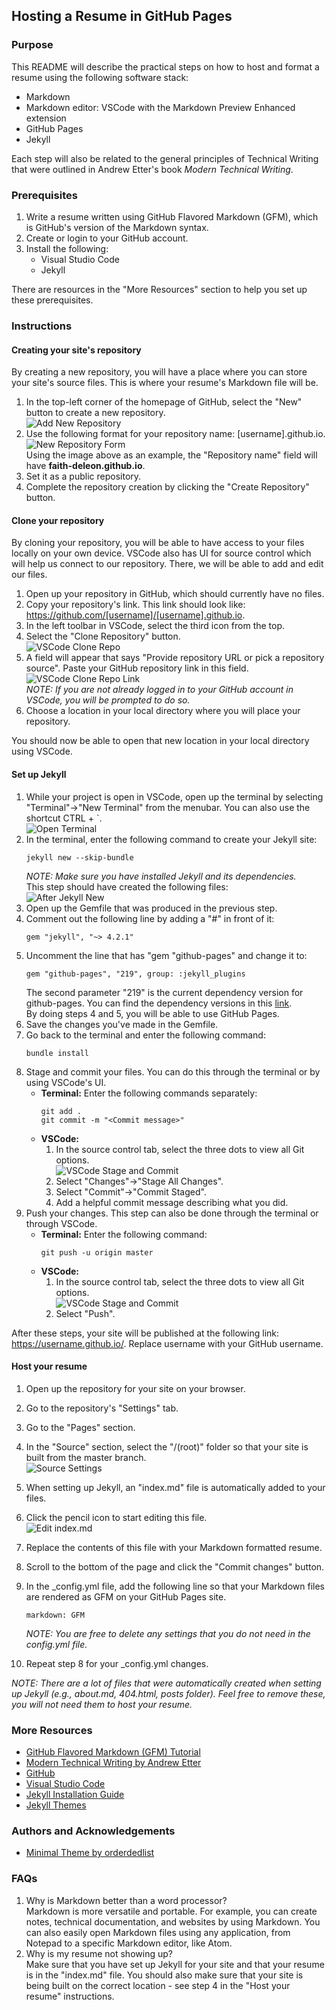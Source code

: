 ﻿## Hosting a Resume in GitHub Pages

### Purpose
This README will describe the practical steps on how to host and format a resume using the following software stack:  
* Markdown
* Markdown editor: VSCode with the Markdown Preview Enhanced extension
* GitHub Pages
* Jekyll  

Each step will also be related to the general principles of Technical Writing that were outlined in Andrew Etter's book _Modern Technical Writing_.

### Prerequisites
1. Write a resume written using GitHub Flavored Markdown (GFM), which is GitHub's version of the Markdown syntax.
2. Create or login to your GitHub account.
3. Install the following:
    - Visual Studio Code
    - Jekyll

There are resources in the "More Resources" section to help you set up these prerequisites.

### Instructions
#### Creating your site's repository
By creating a new repository, you will have a place where you can store your site's source files. This is where your resume's Markdown file will be.  
1. In the top-left corner of the homepage of GitHub, select the "New" button to create a new repository.   
![Add New Repository](/images/createNewRepo.PNG)  
2. Use the following format for your repository name: [username].github.io.  
![New Repository Form](/images/newRepoForm.PNG)  
Using the image above as an example, the "Repository name" field will have **faith-deleon.github.io**.
3. Set it as a public repository.
4. Complete the repository creation by clicking the "Create Repository" button.

#### Clone your repository
By cloning your repository, you will be able to have access to your files locally on your own device. VSCode also has UI for source control which will help us connect to our repository. There, we will be able to add and edit our files.  
1. Open up your repository in GitHub, which should currently have no files.
2. Copy your repository's link. This link should look like: https://github.com/[username]/[username].github.io.
3. In the left toolbar in VSCode, select the third icon from the top. 
4. Select the "Clone Repository" button.  
![VSCode Clone Repo](/images/vscodeCloneRepo.PNG)  
5. A field will appear that says "Provide repository URL or pick a repository source". Paste your GitHub repository link in this field.  
![VSCode Clone Repo Link](/images/vscodeCloneRepoLink.PNG)  
_NOTE: If you are not already logged in to your GitHub account in VSCode, you will be prompted to do so._
6. Choose a location in your local directory where you will place your repository.

You should now be able to open that new location in your local directory using VSCode.

#### Set up Jekyll
1. While your project is open in VSCode, open up the terminal by selecting "Terminal"->"New Terminal" from the menubar. You can also use the shortcut CTRL + `.  
![Open Terminal](/images/openTerminal.PNG)  
2. In the terminal, enter the following command to create your Jekyll site:
    ~~~
    jekyll new --skip-bundle
    ~~~
    _NOTE: Make sure you have installed Jekyll and its dependencies._  
    This step should have created the following files:  
    ![After Jekyll New](/images/afterJekyllNew.PNG)  
3. Open up the Gemfile that was produced in the previous step.
4. Comment out the following line by adding a "#" in front of it:
    ~~~
    gem "jekyll", "~> 4.2.1"
    ~~~
5. Uncomment the line that has "gem "github-pages" and change it to:
    ~~~
    gem "github-pages", "219", group: :jekyll_plugins
    ~~~
    The second parameter "219" is the current dependency version for github-pages. You can find the dependency versions in this [link](https://pages.github.com/versions/).  
    By doing steps 4 and 5, you will be able to use GitHub Pages.
6. Save the changes you've made in the Gemfile.
7. Go back to the terminal and enter the following command:
    ~~~
    bundle install
    ~~~
8. Stage and commit your files. You can do this through the terminal or by using VSCode's UI.
    - **Terminal:**
        Enter the following commands separately:
        ~~~
        git add .
        git commit -m "<Commit message>"
        ~~~
    - **VSCode:**
        1. In the source control tab, select the three dots to view all Git options.  
        ![VSCode Stage and Commit](/images/vscodeStageCommit.png)  
        2. Select "Changes"->"Stage All Changes".
        3. Select "Commit"->"Commit Staged".
        4. Add a helpful commit message describing what you did. 
9. Push your changes. This step can also be done through the terminal or through VSCode.
    - **Terminal:**
        Enter the following command:
        ~~~
        git push -u origin master
        ~~~
    - **VSCode:**
        1. In the source control tab, select the three dots to view all Git options.  
        ![VSCode Stage and Commit](/images/vscodeStageCommit.png)  
        2. Select "Push".

After these steps, your site will be published at the following link: https://username.github.io/. Replace username with your GitHub username.

#### Host your resume
1. Open up the repository for your site on your browser.
2. Go to the repository's "Settings" tab.
3. Go to the "Pages" section.
4. In the "Source" section, select the "/(root)" folder so that your site is built from the master branch.  
![Source Settings](/images/pagesSettings.png)  
5. When setting up Jekyll, an "index.md" file is automatically added to your files.
6. Click the pencil icon to start editing this file.  
![Edit index.md](/images/editIndex.png)  
7. Replace the contents of this file with your Markdown formatted resume.
8. Scroll to the bottom of the page and click the "Commit changes" button.
9. In the _config.yml file, add the following line so that your Markdown files are rendered as GFM on your GitHub Pages site.
    ~~~
    markdown: GFM
    ~~~

    _NOTE: You are free to delete any settings that you do not need in  the  config.yml file._
10. Repeat step 8 for your _config.yml changes.

_NOTE: There are a lot of files that were automatically created when setting up Jekyll (e.g., about.md, 404.html, posts folder). Feel free to remove these, you will not need them to host your resume._

### More Resources
- [GitHub Flavored Markdown (GFM) Tutorial](https://github.github.com/gfm/)
- [Modern Technical Writing by Andrew Etter](https://www.amazon.ca/Modern-Technical-Writing-Introduction-Documentation-ebook/dp/B01A2QL9SS)
- [GitHub](https://github.com/)
- [Visual Studio Code](https://code.visualstudio.com/)
- [Jekyll Installation Guide](https://jekyllrb.com/docs/installation/)
- [Jekyll Themes](https://jekyllrb.com/docs/themes/)

### Authors and Acknowledgements
- [Minimal Theme by orderdedlist](https://github.com/orderedlist/minimal)

### FAQs
1. Why is Markdown better than a word processor?  
Markdown is more versatile and portable. For example, you can create notes, technical documentation, and websites by using Markdown. You can also easily open Markdown files using any application, from Notepad to a specific Markdown editor, like Atom.
2. Why is my resume not showing up?  
Make sure that you have set up Jekyll for your site and that your resume is in the "index.md" file. You should also make sure that your site is being built on the correct location - see step 4 in the "Host your resume" instructions.
